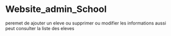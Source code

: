 # Website_admin_School
 peremet de ajouter un  eleve ou supprimer ou modifier les informations  aussi peut consulter la liste des eleves 

